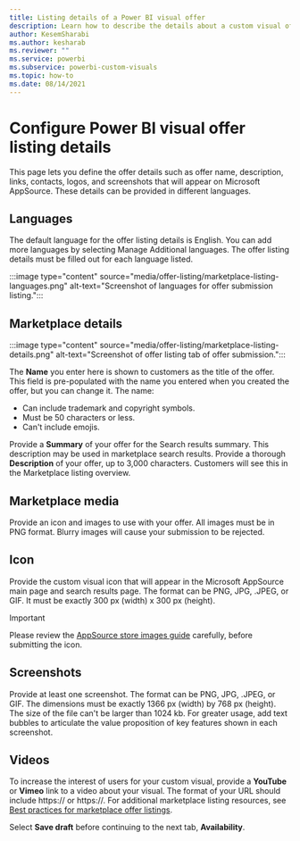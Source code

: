 ```yaml
---
title: Listing details of a Power BI visual offer
description: Learn how to describe the details about a custom visual offer when submitting it to the Commercial Marketplace.
author: KesemSharabi
ms.author: kesharab
ms.reviewer: ""
ms.service: powerbi
ms.subservice: powerbi-custom-visuals
ms.topic: how-to
ms.date: 08/14/2021
---
```


# Configure Power BI visual offer listing details

This page lets you define the offer details such as offer name, description, links, contacts, logos, and screenshots that will appear on Microsoft AppSource. These details can be provided in different languages.

## Languages

The default language for the offer listing details is English. You can add more languages by selecting Manage Additional languages. The offer listing details must be filled out for each language listed.

:::image type="content" source="media/offer-listing/marketplace-listing-languages.png" alt-text="Screenshot of languages for offer submission listing.":::

## Marketplace details

:::image type="content" source="media/offer-listing/marketplace-listing-details.png" alt-text="Screenshot of offer listing tab of offer submission.":::

The **Name** you enter here is shown to customers as the title of the offer. This field is pre-populated with the name you entered when you created the offer, but you can change it. The name:

* Can include trademark and copyright symbols.
* Must be 50 characters or less.
* Can't include emojis.

Provide a **Summary** of your offer for the Search results summary. This description may be used in marketplace search results.
Provide a thorough **Description**  of your offer, up to 3,000 characters. Customers will see this in the Marketplace listing overview.

## Marketplace media

Provide an icon and images to use with your offer. All images must be in PNG format. Blurry images will cause your submission to be rejected.

## Icon

Provide the custom visual icon that will appear in the Microsoft AppSource main page and search results page. The format can be PNG, JPG, .JPEG, or GIF. It must be exactly 300 px (width) x 300 px (height).

>[!Important]
> Please review the [AppSource store images guide](/office/dev/store/craft-effective-appsource-store-images) carefully, before submitting the icon.

## Screenshots

Provide at least one screenshot. The format can be PNG, JPG, .JPEG, or GIF. The dimensions must be exactly 1366 px (width) by 768 px (height). The size of the file can't be larger than 1024 kb.
For greater usage, add text bubbles to articulate the value proposition of key features shown in each screenshot.

## Videos

To increase the interest of users for your custom visual, provide  a **YouTube** or **Vimeo** link to a video about your visual. The format of your URL should include https:// or https://.
For additional marketplace listing resources, see [Best practices for marketplace offer listings](/azure/marketplace/gtm-offer-listing-best-practices).

Select **Save draft** before continuing to the next tab, **Availability**.
